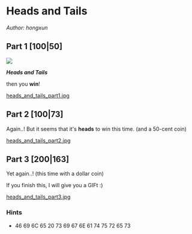 # Heads and Tails
_Author: hongxun_

## Part 1 [100|50]
![](https://i.imgur.com/wb9ixch.png)

_**Heads and Tails**_

then you **win**!

[heads_and_tails_part1.jpg](heads_and_tails_part1.jpg)

## Part 2 [100|73]
Again..! But it seems that it's **heads** to win this time. (and a 50-cent coin)

[heads_and_tails_part2.jpg](heads_and_tails_part2.jpg)

## Part 3 [200|163]
Yet again..! (this time with a dollar coin)

If you finish this, I will give you a GIFt :)

[heads_and_tails_part3.jpg](heads_and_tails_part3.jpg)

### Hints
 * 46 69 6C 65 20 73 69 67 6E 61 74 75 72 65 73
